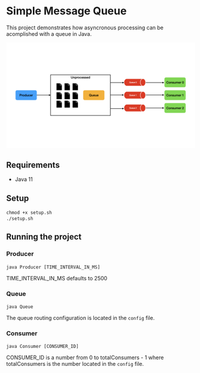 # Simple Message Queue
This project demonstrates how asyncronous processing can be acomplished with a queue in Java.

![Queue Diagram](/diagram.jpeg)

## Requirements
- Java 11

## Setup
```
chmod +x setup.sh
./setup.sh
```
## Running the project
### Producer
```
java Producer [TIME_INTERVAL_IN_MS]
```
TIME_INTERVAL_IN_MS defaults to 2500

### Queue
```
java Queue
```
The queue routing configuration is located in the `config` file.

### Consumer
```
java Consumer [CONSUMER_ID]
```
CONSUMER_ID is a number from 0 to totalConsumers - 1 where totalConsumers is the number located in the `config` file.